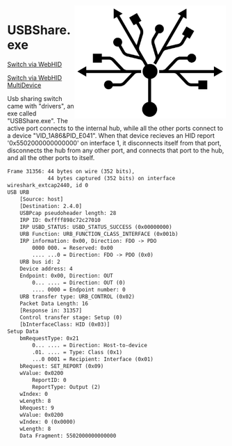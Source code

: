 <img src="./USBSwitch.svg" style="float:right;width:25em; margin: auto;" />
<h1>USBShare.exe</h1>

[Switch via WebHID](https://stephengeorgewest.github.io/usbshare/WebHID)

[Switch via WebHID MultiDevice](https://stephengeorgewest.github.io/usbshare/WebHID)

Usb sharing switch came with "drivers", an exe called "USBShare.exe". The active port connects to the internal hub, while all the other ports connect to a device "VID_1A86&PID_E041". When that device recieves an HID report '0x5502000000000000' on interface 1, it disconnects itself from that port, disconnects the hub from any other port, and connects that port to the hub, and all the other ports to itself.
```
Frame 31356: 44 bytes on wire (352 bits),
             44 bytes captured (352 bits) on interface wireshark_extcap2440, id 0
USB URB
    [Source: host]
    [Destination: 2.4.0]
    USBPcap pseudoheader length: 28
    IRP ID: 0xffff898c72c27010
    IRP USBD_STATUS: USBD_STATUS_SUCCESS (0x00000000)
    URB Function: URB_FUNCTION_CLASS_INTERFACE (0x001b)
    IRP information: 0x00, Direction: FDO -> PDO
        0000 000. = Reserved: 0x00
        .... ...0 = Direction: FDO -> PDO (0x0)
    URB bus id: 2
    Device address: 4
    Endpoint: 0x00, Direction: OUT
        0... .... = Direction: OUT (0)
        .... 0000 = Endpoint number: 0
    URB transfer type: URB_CONTROL (0x02)
    Packet Data Length: 16
    [Response in: 31357]
    Control transfer stage: Setup (0)
    [bInterfaceClass: HID (0x03)]
Setup Data
    bmRequestType: 0x21
        0... .... = Direction: Host-to-device
        .01. .... = Type: Class (0x1)
        ...0 0001 = Recipient: Interface (0x01)
    bRequest: SET_REPORT (0x09)
    wValue: 0x0200
        ReportID: 0
        ReportType: Output (2)
    wIndex: 0
    wLength: 8
    bRequest: 9
    wValue: 0x0200
    wIndex: 0 (0x0000)
    wLength: 8
    Data Fragment: 5502000000000000
```
